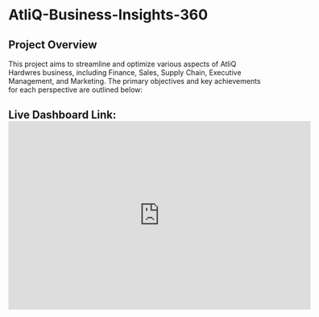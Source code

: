 # AtliQ-Business-Insights-360
## Project Overview
This project aims to streamline and optimize various aspects of AtliQ Hardwres business, including Finance, Sales, Supply Chain, Executive Management, and Marketing. The primary objectives and key achievements for each perspective are outlined below:
## Live Dashboard Link: <iframe title="Business_insights_360" width="600" height="373.5" src="https://app.powerbi.com/view?r=eyJrIjoiODFiNzA3ZjItOThmYi00ODBkLTg5MzUtOTQ1ZTFkZGUxNzlmIiwidCI6ImM2ZTU0OWIzLTVmNDUtNDAzMi1hYWU5LWQ0MjQ0ZGM1YjJjNCJ9" frameborder="0" allowFullScreen="true"></iframe>
